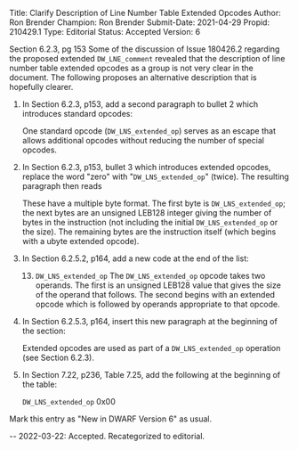 Title:       Clarify Description of Line Number Table Extended Opcodes
Author:      Ron Brender
Champion:    Ron Brender
Submit-Date: 2021-04-29
Propid:      210429.1
Type:        Editorial
Status:      Accepted
Version:     6

Section 6.2.3, pg 153
Some of the discussion of Issue 180426.2 regarding the proposed extended
`DW_LNE_comment` revealed that the description of line number table extended
opcodes as a group is not very clear in the document. The following proposes
an alternative description that is hopefully clearer.

1) In Section 6.2.3, p153, add a second paragraph to bullet 2 which introduces
standard opcodes:

    One standard opcode (`DW_LNS_extended_op`) serves as an escape that allows
    additional opcodes without reducing the number of special opcodes.

2) In Section 6.2.3, p153, bullet 3 which introduces extended opcodes, replace
the word "zero" with "`DW_LNS_extended_op`" (twice). The resulting paragraph
then reads

    These have a multiple byte format. The first byte is `DW_LNS_extended_op`;
    the next bytes are an unsigned LEB128 integer giving the number of bytes
    in the instruction (not including the initial `DW_LNS_extended_op` or the
    size). The remaining bytes are the instruction itself (which begins with
    a ubyte extended opcode).

3) In Section 6.2.5.2, p164, add a new code at the end of the list:

    13. `DW_LNS_extended_op`
         The `DW_LNS_extended_op` opcode takes two operands. The first is an
         unsigned LEB128 value that gives the size of the operand that follows.
         The second begins with an extended opcode which is followed by
         operands appropriate to that opcode.

4) In Section 6.2.5.3, p164, insert this new paragraph at the beginning of
the section:

     Extended opcodes are used as part of a `DW_LNS_extended_op` operation
     (see Section 6.2.3).

5) In Section 7.22, p236, Table 7.25, add the following at the beginning
of the table:

      `DW_LNS_extended_op`        0x00

Mark this entry as "New in DWARF Version 6" as usual.
 

-- 
2022-03-22:  Accepted.  Recategorized to editorial.
